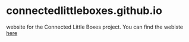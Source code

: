 # connectedlittleboxes.github.io
website for the Connected Little Boxes project. You can find the webiste [here](https://www.connectedlittleboxes.com)
